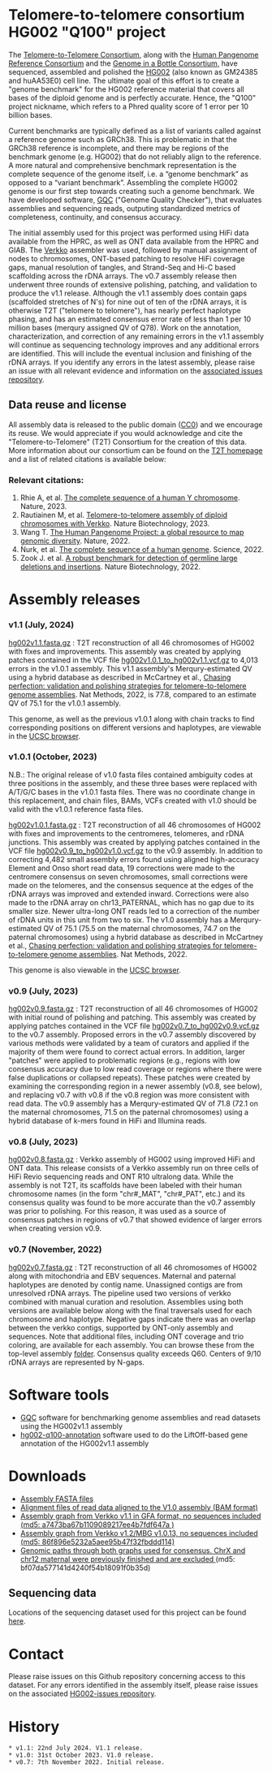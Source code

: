 # Telomere-to-telomere consortium HG002 "Q100" project

The [Telomere-to-Telomere Consortium](https://sites.google.com/ucsc.edu/t2tworkinggroup), along with the [Human Pangenome Reference Consortium](https://humanpangenome.org) and the [Genome in a Bottle Consortium](https://www.nist.gov/programs-projects/genome-bottle), have sequenced, assembled and polished the [HG002](https://www.coriell.org/0/Sections/Search/Sample_Detail.aspx?Ref=GM24385&Product=CC) (also known as GM24385 and huAA53E0) cell line. The ultimate goal of this effort is to create a "genome benchmark" for the HG002 reference material that covers all bases of the diploid genome and is perfectly accurate. Hence, the "Q100" project nickname, which refers to a Phred quality score of 1 error per 10 billion bases.

Current benchmarks are typically defined as a list of variants called against a reference genome such as GRCh38. This is problematic in that the GRCh38 reference is incomplete, and there may be regions of the benchmark genome (e.g. HG002) that do not reliably align to the reference. A more natural and comprehensive benchmark representation is the complete sequence of the genome itself, i.e. a “genome benchmark” as opposed to a “variant benchmark”. Assembling the complete HG002 genome is our first step towards creating such a genome benchmark. We have developed software, [GQC](https://github.com/nhansen/GQC) ("Genome Quality Checker"), that evaluates assemblies and sequencing reads, outputing standardized metrics of completeness, continuity, and consensus accuracy.

The initial assembly used for this project was performed using HiFi data available from the HPRC, as well as ONT data available from the HPRC and GIAB. The [Verkko](https://github.com/marbl/verkko) assembler was used, followed by manual assignment of nodes to chromosomes, ONT-based patching to resolve HiFi coverage gaps, manual resolution of tangles, and Strand-Seq and Hi-C based scaffolding across the rDNA arrays. The v0.7 assembly release then underwent three rounds of extensive polishing, patching, and validation to produce the v1.1 release. Although the v1.1 assembly does contain gaps (scaffolded stretches of N's) for nine out of ten of the rDNA arrays, it is otherwise T2T ("telomere to telomere"), has nearly perfect haplotype phasing, and has an estimated consensus error rate of less than 1 per 10 million bases (merqury assigned QV of Q78). Work on the annotation, characterization, and correction of any remaining errors in the v1.1 assembly will continue as sequencing technology improves and any additional errors are identified. This will include the eventual inclusion and finishing of the rDNA arrays. If you identify any errors in the latest assembly, please raise an issue with all relevant evidence and information on the [associated issues repository](https://github.com/marbl/HG002-issues).

## Data reuse and license
All assembly data is released to the public domain ([CC0](https://creativecommons.org/publicdomain/zero/1.0/)) and we encourage its reuse. We would appreciate if you would acknowledge and cite the "Telomere-to-Telomere" (T2T) Consortium for the creation of this data. More information about our consortium can be found on the [T2T homepage](https://sites.google.com/ucsc.edu/t2tworkinggroup/) and a list of related citations is available below:

### Relevant citations:
1. Rhie A, et al. [The complete sequence of a human Y chromosome](https://pubmed.ncbi.nlm.nih.gov/37612512/). Nature, 2023.
2. Rautiainen M, et al. [Telomere-to-telomere assembly of diploid chromosomes with Verkko](https://pubmed.ncbi.nlm.nih.gov/36797493/). Nature Biotechnology, 2023.
3. Wang T. [The Human Pangenome Project: a global resource to map genomic diversity](https://pubmed.ncbi.nlm.nih.gov/35444317/). Nature, 2022.
4. Nurk, et al. [The complete sequence of a human genome](https://pubmed.ncbi.nlm.nih.gov/35357919/). Science, 2022.
5. Zook J. et al. [A robust benchmark for detection of germline large deletions and insertions](https://pubmed.ncbi.nlm.nih.gov/32541955/). Nature Biotechnology, 2022.
 
# Assembly releases
### v1.1 (July, 2024)

[hg002v1.1.fasta.gz](https://s3-us-west-2.amazonaws.com/human-pangenomics/T2T/HG002/assemblies/hg002v1.1.fasta.gz) : T2T reconstruction of all 46 chromosomes of HG002 with fixes and improvements. This assembly was created by applying patches contained in the VCF file [hg002v1.0.1_to_hg002v1.1.vcf.gz](https://github.com/marbl/HG002-issues/blob/main/patches/already_applied/hg002v1.0.1_to_hg002v1.1.vcf.gz) to 4,013 errors in the v1.0.1 assembly. This v1.1 assembly's Merqury-estimated QV using a hybrid database as described in McCartney et al., [Chasing perfection: validation and polishing strategies for telomere-to-telomere genome assemblies](https://pubmed.ncbi.nlm.nih.gov/35361931/). Nat Methods, 2022, is 77.8, compared to an estimate QV of 75.1 for the v1.0.1 assembly.

This genome, as well as the previous v1.0.1 along with chain tracks to find corresponding positions on different versions and haplotypes, are viewable in the [UCSC browser](https://genome.ucsc.edu/cgi-bin/hgHubConnect?hgHub_do_redirect=on&genome=HG002v1.1.PAT&hubUrl=https://research.nhgri.nih.gov/CustomTracks/T2T_hubs/T2Tgenomes/hub.txt).

### v1.0.1 (October, 2023)
N.B.: The original release of v1.0 fasta files contained ambiguity codes at three positions in the assembly, and these three bases were replaced with A/T/G/C bases in the v1.0.1 fasta files. There was no coordinate change in this replacement, and chain files, BAMs, VCFs created with v1.0 should be valid with the v1.0.1 reference fasta files.

[hg002v1.0.1.fasta.gz](https://s3-us-west-2.amazonaws.com/human-pangenomics/T2T/HG002/assemblies/hg002v1.0.1.fasta.gz) : T2T reconstruction of all 46 chromosomes of HG002 with fixes and improvements to the centromeres, telomeres, and rDNA junctions. This assembly was created by applying patches contained in the VCF file [hg002v0.9_to_hg002v1.0.vcf.gz](https://github.com/marbl/HG002-issues/blob/main/patches/already_applied/hg002v0.9_to_hg002v1.0.vcf.gz) to the v0.9 assembly. In addition to correcting 4,482 small assembly errors found using aligned high-accuracy Element and Onso short read data, 19 corrections were made to the centromere consensus on seven chromosomes, small corrections were made on the telomeres, and the consensus sequence at the edges of the rDNA arrays was improved and extended inward. Corrections were also made to the rDNA array on chr13_PATERNAL, which has no gap due to its smaller size. Newer ultra-long ONT reads led to a correction of the number of rDNA units in this unit from two to six. The v1.0 assembly has a Merqury-estimated QV of 75.1 (75.5 on the maternal chromosomes, 74.7 on the paternal chromosomes) using a hybrid database as described in McCartney et al., [Chasing perfection: validation and polishing strategies for telomere-to-telomere genome assemblies](https://pubmed.ncbi.nlm.nih.gov/35361931/). Nat Methods, 2022.

This genome is also viewable in the [UCSC browser](https://genome.ucsc.edu/cgi-bin/hgGateway?hgHub_do_redirect=on&hgHubConnect.remakeTrackHub=on&hgHub_do_firstDb=1&hubUrl=https://research.nhgri.nih.gov/CustomTracks/T2T_hubs/HG002_Q100/hub.txt).

### v0.9 (July, 2023)
[hg002v0.9.fasta.gz](https://s3-us-west-2.amazonaws.com/human-pangenomics/T2T/HG002/assemblies/hg002v0.9.fasta.gz) : T2T reconstruction of all 46 chromosomes of HG002 with initial round of polishing and patching. This assembly was created by applying patches contained in the VCF file [hg002v0.7_to_hg002v0.9.vcf.gz](https://github.com/marbl/HG002-issues/blob/main/patches/already_applied/hg002v0.7_to_hg002v0.9.vcf.gz) to the v0.7 assembly. Proposed errors in the v0.7 assembly discovered by various methods were validated by a team of curators and applied if the majority of them were found to correct actual errors. In addition, larger "patches" were applied to problematic regions (e.g., regions with low consensus accuracy due to low read coverage or regions where there were false duplications or collapsed repeats). These patches were created by examining the corresponding region in a newer assembly (v0.8, see below), and replacing v0.7 with v0.8 if the v0.8 region was more consistent with read data. The v0.9 assembly has a Merqury-estimated QV of 71.8 (72.1 on the maternal chromosomes, 71.5 on the paternal chromosomes) using a hybrid database of k-mers found in HiFi and Illumina reads.

### v0.8 (July, 2023)
[hg002v0.8.fasta.gz](https://s3-us-west-2.amazonaws.com/human-pangenomics/T2T/HG002/assemblies/hg002v0.8.fasta.gz) : Verkko assembly of HG002 using improved HiFi and ONT data. This release consists of a Verkko assembly run on three cells of HiFi Revio sequencing reads and ONT R10 ultralong data. While the assembly is not T2T, its scaffolds have been labeled with their human chromosome names (in the form "chr#_MAT", "chr#_PAT", etc.) and its consensus quality was found to be more accurate than the v0.7 assembly was prior to polishing. For this reason, it was used as a source of consensus patches in regions of v0.7 that showed evidence of larger errors when creating version v0.9.

### v0.7 (November, 2022)
[hg002v0.7.fasta.gz](https://s3-us-west-2.amazonaws.com/human-pangenomics/T2T/scratch/HG002/assemblies/drafts/assembly.v0.7.fasta.gz) : T2T reconstruction of all 46 chromosomes of HG002 along with mitochondria and EBV sequences. Maternal and paternal haplotypes are denoted by contig name. Unassigned contigs are from unresolved rDNA arrays. The pipeline used two versions of verkko combined with manual curation and resolution. Assemblies using both versions are available below along with the final traversals used for each chromosome and haplotype. Negative gaps indicate there was an overlap between the verkko contigs, supported by ONT-only assembly and sequences. Note that additional files, including ONT coverage and trio coloring, are available for each assembly. You can browse these from the top-level assembly [folder](https://s3-us-west-2.amazonaws.com/human-pangenomics/index.html?prefix=T2T/scratch/HG002/assemblies/graphs/). Consensus quality exceeds Q60. Centers of 9/10 rDNA arrays are represented by N-gaps.
 
# Software tools
- [GQC](https://github.com/nhansen/GQC) software for benchmarking genome assemblies and read datasets using the HG002v1.1 assembly
- [hg002-q100-annotation](https://github.com/haydenji0731/hg002-q100-annotation) software used to do the LiftOff-based gene annotation of the HG002v1.1 assembly

# Downloads
- <a href="https://s3-us-west-2.amazonaws.com/human-pangenomics/index.html?prefix=T2T/HG002/assemblies/">Assembly FASTA files</a>
- <a href="https://s3-us-west-2.amazonaws.com/human-pangenomics/index.html?prefix=T2T/HG002/assemblies/polishing/HG002/v1.0/mapping/">Alignment files of read data aligned to the V1.0 assembly (BAM format)</a>
- <a href="https://s3-us-west-2.amazonaws.com/human-pangenomics/T2T/scratch/HG002/assemblies/graphs/20220725/assembly.homopolymer-compressed.noseq.gfa">Assembly graph from Verkko v1.1 in GFA format, no sequences included (md5: a7473ba67b1109089217ee4b7fdf647a )
- <a href="https://s3-us-west-2.amazonaws.com/human-pangenomics/T2T/scratch/HG002/assemblies/graphs/20220812/assembly.homopolymer-compressed.noseq.gfa">Assembly graph from Verkko v1.2/MBG v1.0.13, no sequences included (md5: 86f896e5232a5aee95b47f32fbddd114)
- <a href="https://s3-us-west-2.amazonaws.com/human-pangenomics/T2T/scratch/HG002/assemblies/drafts/v0.7/assembly.v0.7.chromosome_paths.gaf">Genomic paths through both graphs used for consensus. ChrX and chr12 maternal were previously finished and are excluded </a> (md5: bf07da577141d4240f54b18091f0b35d)
 
## Sequencing data
Locations of the sequencing dataset used for this project can be found [here](Sequencing_data.md).

# Contact
 
Please raise issues on this Github repository concerning access to this dataset. For any errors identified in the assembly itself, please raise issues on the associated [HG002-issues repository](https://github.com/marbl/HG002-issues).
 
# History
 
    * v1.1: 22nd July 2024. V1.1 release.
    * v1.0: 31st October 2023. V1.0 release.
    * v0.7: 7th November 2022. Initial release.
